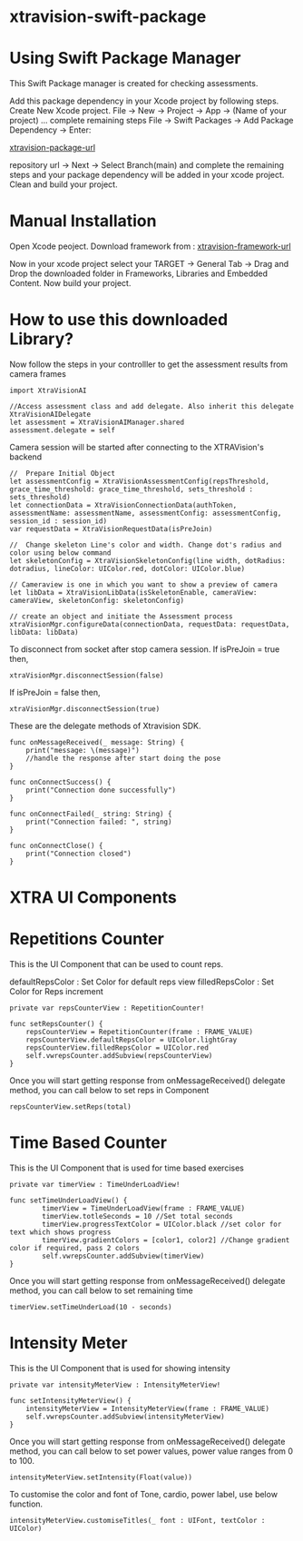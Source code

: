 # xtravision-swift-package

# Using Swift Package Manager

This Swift Package manager is created for checking assessments.

Add this package dependency in your Xcode project by following steps.
Create New Xcode project. File -> New -> Project -> App -> (Name of your project) ... complete remaining steps
File -> Swift Packages -> Add Package Dependency -> Enter:

 [xtravision-package-url](https://github.com/xtravision-ai/xtravision-swift-package.git)

repository url -> Next -> Select Branch(main) and complete the remaining steps and your package dependency will be added in your xcode project.
Clean and build your project.

# Manual Installation

Open Xcode peoject.
Download framework from :
 [xtravision-framework-url](https://github.com/xtravision-ai/xtravision-swift-framework/releases/download/v1.0.8/XtraVisionAI.xcframework.zip)
 
Now in your xcode project select your TARGET -> General Tab -> Drag and Drop the downloaded folder in Frameworks, Libraries and Embedded Content.
Now build your project.

# How to use this downloaded Library?

Now follow the steps in your controlller to get the assessment results from camera frames 
```
import XtraVisionAI

//Access assessment class and add delegate. Also inherit this delegate XtraVisionAIDelegate
let assessment = XtraVisionAIManager.shared
assessment.delegate = self

```

Camera session will be started after connecting to the XTRAVision's backend

```
//  Prepare Initial Object
let assessmentConfig = XtraVisionAssessmentConfig(repsThreshold, grace_time_threshold: grace_time_threshold, sets_threshold : sets_threshold)
let connectionData = XtraVisionConnectionData(authToken, assessmentName: assessmentName, assessmentConfig: assessmentConfig, session_id : session_id)
var requestData = XtraVisionRequestData(isPreJoin)

//  Change skeleton Line's color and width. Change dot's radius and color using below command
let skeletonConfig = XtraVisionSkeletonConfig(line width, dotRadius: dotradius, lineColor: UIColor.red, dotColor: UIColor.blue)

// Cameraview is one in which you want to show a preview of camera
let libData = XtraVisionLibData(isSkeletonEnable, cameraView: cameraView, skeletonConfig: skeletonConfig)

// create an object and initiate the Assessment process
xtraVisionMgr.configureData(connectionData, requestData: requestData, libData: libData)

```

To disconnect from socket after stop camera session. 
If isPreJoin = true then,

```
xtraVisionMgr.disconnectSession(false)

```

If isPreJoin = false then,

```
xtraVisionMgr.disconnectSession(true)

```

These are the delegate methods of Xtravision SDK.

```
func onMessageReceived(_ message: String) {
    print("message: \(message)")
    //handle the response after start doing the pose
}

func onConnectSuccess() {
    print("Connection done successfully")
}
    
func onConnectFailed(_ string: String) {
    print("Connection failed: ", string)
}
    
func onConnectClose() {
    print("Connection closed")
}
```

# XTRA UI Components

# Repetitions Counter

This is the UI Component that can be used to count reps. 

 defaultRepsColor : Set Color for default reps view
 filledRepsColor : Set Color for Reps increment 

```
private var repsCounterView : RepetitionCounter!

func setRepsCounter() {
    repsCounterView = RepetitionCounter(frame : FRAME_VALUE)
    repsCounterView.defaultRepsColor = UIColor.lightGray
    repsCounterView.filledRepsColor = UIColor.red
    self.vwrepsCounter.addSubview(repsCounterView)
}

```

Once you will start getting response from onMessageReceived() delegate method, you can call below to set reps in Component

```
repsCounterView.setReps(total)

```
# Time Based Counter

This is the UI Component that is used for time based exercises 

```
private var timerView : TimeUnderLoadView!

func setTimeUnderLoadView() {
        timerView = TimeUnderLoadView(frame : FRAME_VALUE)
        timerView.totleSeconds = 10 //Set total seconds 
        timerView.progressTextColor = UIColor.black //set color for text which shows progress
        timerView.gradientColors = [color1, color2] //Change gradient color if required, pass 2 colors
        self.vwrepsCounter.addSubview(timerView)
}
```
Once you will start getting response from onMessageReceived() delegate method, you can call below to set remaining time 

```
timerView.setTimeUnderLoad(10 - seconds)

```
# Intensity Meter

This is the UI Component that is used for showing intensity 

```
private var intensityMeterView : IntensityMeterView!

func setIntensityMeterView() {
    intensityMeterView = IntensityMeterView(frame : FRAME_VALUE)
    self.vwrepsCounter.addSubview(intensityMeterView)
}

```
Once you will start getting response from onMessageReceived() delegate method, you can call below to set power values, power value ranges from 0 to 100.

```
intensityMeterView.setIntensity(Float(value))

```
To customise the color and font of Tone, cardio, power label, use below function.

```
intensityMeterView.customiseTitles(_ font : UIFont, textColor : UIColor)

```
